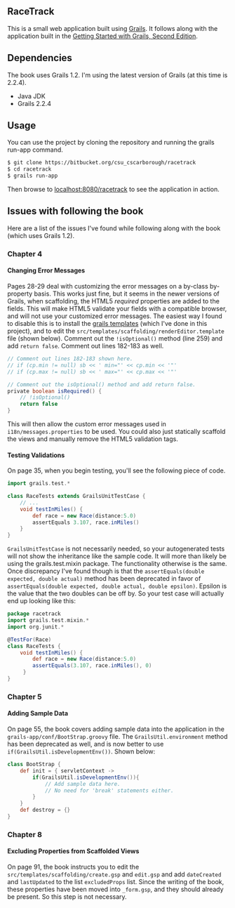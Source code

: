 ## RaceTrack

This is a small web application built using [Grails](http://grails.org). It follows along with the application built in the [Getting Started with Grails, Second Edition](http://www.infoq.com/minibooks/grails-getting-started).

## Dependencies

The book uses Grails 1.2. I'm using the latest version of Grails (at this time is 2.2.4).

* Java JDK
* Grails 2.2.4

## Usage

You can use the project by cloning the repository and running the grails run-app command.

```bash
$ git clone https://bitbucket.org/csu_cscarborough/racetrack
$ cd racetrack
$ grails run-app
```

Then browse to [localhost:8080/racetrack](http://localhost:8080/racetrack) to see the application in action.

## Issues with following the book

Here are a list of the issues I've found while following along with the book (which uses Grails 1.2).

### Chapter 4

#### Changing Error Messages

Pages 28-29 deal with customizing the error messages on a by-class by-property basis. This works just fine, but it seems in the newer versions of Grails, when scaffolding, the HTML5 _required_ properties are added to the fields. This will make HTML5 validate your fields with a compatible browser, and will not use your customized error messages. The easiest way I found to disable this is to install the [grails templates](http://grails.org/doc/latest/ref/Command%20Line/install-templates.html) (which I've done in this project), and to edit the `src/templates/scaffolding/renderEditor.template` file (shown below). Comment out the `!isOptional()` method (line 259) and add `return false`. Comment out lines 182-183 as well.

```groovy
// Comment out lines 182-183 shown here.
// if (cp.min != null) sb << ' min="' << cp.min << '"'
// if (cp.max != null) sb << ' max="' << cp.max << '"'

// Comment out the isOptional() method and add return false.
private boolean isRequired() {
    // !isOptional()
    return false
}
```

This will then allow the custom error messages used in `i18n/messages.properties` to be used. You could also just statically scaffold the views and manually remove the HTML5 validation tags.

#### Testing Validations

On page 35, when you begin testing, you'll see the following piece of code.

```groovy
import grails.test.*

class RaceTests extends GrailsUnitTestCase {
    // ...
    void testInMiles() {
        def race = new Race(distance:5.0)
        assertEquals 3.107, race.inMiles()
    }
}
```

`GrailsUnitTestCase` is not necessarily needed, so your autogenerated tests will not show the inheritance like the sample code. It will more than likely be using the grails.test.mixin package. The functionality otherwise is the same. Once discrepancy I've found though is that the `assertEquals(double expected, double actual)` method has been deprecated in favor of `assertEquals(double expected, double actual, double epsilon)`. Epsilon is the value that the two doubles can be off by. So your test case will actually end up looking like this:

```groovy
package racetrack
import grails.test.mixin.*
import org.junit.*

@TestFor(Race)
class RaceTests {
    void testInMiles() {
        def race = new Race(distance:5.0)
        assertEquals(3.107, race.inMiles(), 0)
     }
}
```

### Chapter 5

#### Adding Sample Data

On page 55, the book covers adding sample data into the application in the `grails-app/conf/BootStrap.groovy` file. The `GrailsUtil.environment` method has been deprecated as well, and is now better to use `if(GrailsUtil.isDevelopmentEnv())`. Shown below:

```groovy
class BootStrap {
    def init = { servletContext ->
        if(GrailsUtil.isDevelopmentEnv()){
            // Add sample data here.
            // No need for 'break' statements either.
        }
    }
    def destroy = {}
}
```

### Chapter 8

#### Excluding Properties from Scaffolded Views

On page 91, the book instructs you to edit the `src/templates/scaffolding/create.gsp` and `edit.gsp` and add `dateCreated` and `lastUpdated` to the list `excludedProps` list. Since the writing of the book, these properties have been moved into `_form.gsp`, and they should already be present. So this step is not necessary.